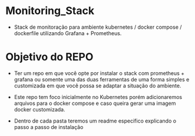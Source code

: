 # Monitoring_Stack
* Stack de monitoração para ambiente kubernetes / docker compose / dockerfile utilizando Grafana + Prometheus.


# Objetivo do REPO

* Ter um repo em que você opte por instalar o stack com prometheus + grafana ou somente uma das duas ferramentas de uma forma simples e customizada em que você possa se adaptar a situação do ambiente.

* Este repo tem foco inicialmente no Kubernetes porém adicionaremos arquivos para o docker compose e caso queira gerar uma imagem docker customizada.

* Dentro de cada pasta teremos um readme especifico explicando o passo a passo de instalação
